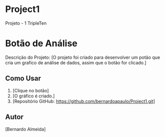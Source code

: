 # Project1
Projeto - 1 TripleTen

# Botão de Análise

Descrição do Projeto: [O projeto foi criado para desenvolver um potão que cria um grafico de análise de dados, assim que o botão for clicado.]

## Como Usar

1. [Clique no botão]
2. [O gráfico é criado.]
3. [Repositório GitHub: https://github.com/bernardoapaulo/Project1.git]

## Autor

[Bernardo Almeida]
